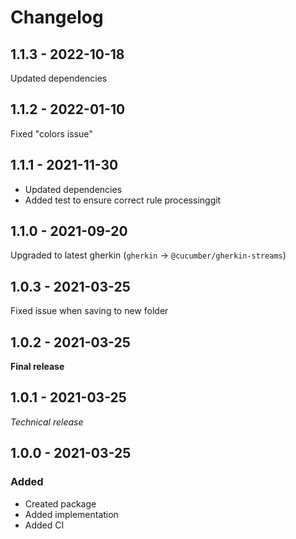 # Changelog

## 1.1.3 - 2022-10-18

Updated dependencies

## 1.1.2 - 2022-01-10

Fixed "colors issue"

## 1.1.1 - 2021-11-30

 - Updated dependencies
 - Added test to ensure correct rule processinggit 

## 1.1.0 - 2021-09-20

Upgraded to latest gherkin (`gherkin` -> `@cucumber/gherkin-streams`)

## 1.0.3 - 2021-03-25

Fixed issue when saving to new folder

## 1.0.2 - 2021-03-25

**Final release**

## 1.0.1 - 2021-03-25

_Technical release_

## 1.0.0 - 2021-03-25

### Added

* Created package
* Added implementation
* Added CI
